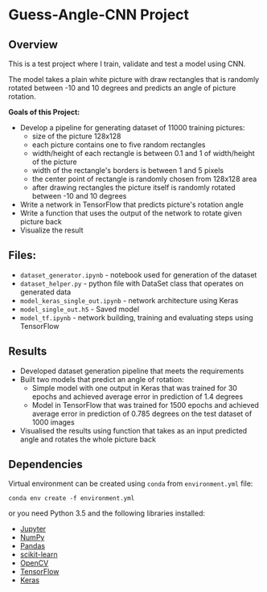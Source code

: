 # Guess-Angle-CNN Project

## Overview

This is a test project where I train, validate and test a model using CNN. 

The model takes a plain white picture with draw rectangles that is randomly rotated between -10 and 10 degrees and predicts an angle of picture rotation.

**Goals of this Project:**

* Develop a pipeline for generating dataset of 11000 training pictures:
  * size of the picture 128x128
  * each picture contains one to five random rectangles
  * width/height of each rectangle is between 0.1 and 1 of width/height of the picture
  * width of the rectangle's borders is between 1 and 5 pixels
  * the center point of rectangle is randomly chosen from 128x128 area
  * after drawing rectangles the picture itself is randomly rotated between -10 and 10 degrees
* Write a network in TensorFlow that predicts picture's rotation angle
* Write a function that uses the output of the network to rotate given picture back
* Visualize the result

## Files:
* `dataset_generator.ipynb` - notebook used for generation of the dataset
* `dataset_helper.py` - python file with DataSet class that operates on generated data
* `model_keras_single_out.ipynb` - network architecture using Keras
* `model_single_out.h5` - Saved model
* `model_tf.ipynb` - network building, training and evaluating steps using TensorFlow

## Results
* Developed dataset generation pipeline that meets the requirements
* Built two models that predict an angle of rotation:
  * Simple model with one output in Keras that was trained for 30 epochs and achieved average error in prediction of 1.4 degrees
  * Model in TensorFlow that was trained for 1500 epochs and achieved average error in prediction of 0.785 degrees on the test dataset of 1000 images
* Visualised the results using function that takes as an input predicted angle and rotates the whole picture back


## Dependencies
Virtual environment can be created using `conda` from `environment.yml` file:

`conda env create -f environment.yml`

or you need Python 3.5 and the following libraries installed:

* [Jupyter](http://jupyter.org/)
* [NumPy](http://www.numpy.org/)
* [Pandas](http://pandas.pydata.org/)
* [scikit-learn](http://scikit-learn.org/)
* [OpenCV](http://opencv.org/)
* [TensorFlow](http://tensorflow.org)
* [Keras](https://keras.io/)
